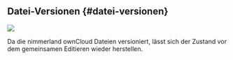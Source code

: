 ## **Datei-Versionen** {#datei-versionen}

![](nila-oc8-friends-ersteinrichtung-Dateien/img00009.PNG)

Da die nimmerland ownCloud Dateien versioniert, lässt sich der Zustand vor dem gemeinsamen Editieren wieder herstellen.